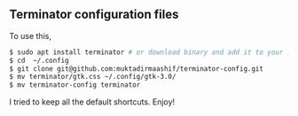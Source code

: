 ## Terminator configuration files

To use this,
```bash
$ sudo apt install terminator # or download binary and add it to your .bashrc
$ cd  ~/.config
$ git clone git@github.com:muktadirmaashif/terminator-config.git
$ mv terminator/gtk.css ~/.config/gtk-3.0/
$ mv terminator-config terminator
```
I tried to keep all the default shortcuts. Enjoy!
